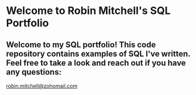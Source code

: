 # Welcome to Robin Mitchell's SQL Portfolio

## Welcome to my SQL portfolio! This code repository contains examples of SQL I've written. Feel free to take a look and reach out if you have any questions:
robin.mitchell@zohomail.com
